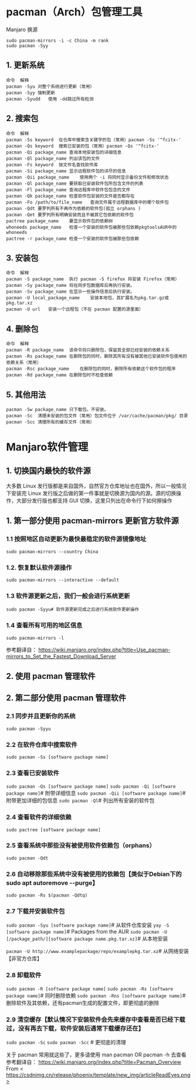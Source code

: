 # pacman（Arch）包管理工具

Manjaro 换源

```shell
sudo pacman-mirrors -i -c China -m rank
sudo pacman -Syy
```


## 1. 更新系统

	命令	解释
	pacman -Syu	对整个系统进行更新（常用）
	pacman -Syy	强制更新
	pacman -Syudd	使用 -dd跳过所有检测

## 2. 搜索包

	命令	解释
	pacman -Ss keyword	在仓库中搜索含关键字的包（常用）pacman -Ss '^fcitx-'
	pacman -Qs keyword	搜索已安装的包（常用）pacman -Qs '^fcitx-'
	pacman -Qi package_name	查询本地安装包的详细信息
	pacman -Ql package_name	列出该包的文件
	pacman -Fs keyword	按文件名查找软件库
	pacman -Si package_name	显示远程软件包的详尽的信息
	pacman -Qii package_name	使用两个 -i 将同时显示备份文件和修改状态
	pacman -Ql package_name	要获取已安装软件包所包含文件的列表
	pacman -Fl package_name	查询远程库中软件包包含的文件
	pacman -Qk package_name	检查软件包安装的文件是否都存在
	pacman -Fo /path/to/file_name	查询文件属于远程数据库中的哪个软件包
	pacman -Qdt	要罗列所有不再作为依赖的软件包(孤立 orphans )
	pacman -Qet	要罗列所有明确安装而且不被其它包依赖的软件包
	pactree package_name	要显示软件包的依赖树
	whoneeds package_name	检查一个安装的软件包被那些包依赖pkgtoolsAUR中的whoneeds
	pactree -r package_name	检查一个安装的软件包被那些包依赖

## 3. 安装包

	命令	解释
	pacman -S package_name	执行 pacman -S firefox 将安装 Firefox（常用）
	pacman -Sy package_name	将在同步包数据库后再执行安装。
	pacman -Sv package_name	在显示一些操作信息后执行安装。
	pacman -U local_package_name	安装本地包，其扩展名为pkg.tar.gz或pkg.tar.xz
	pacman -U url	安装一个远程包（不在 pacman 配置的源里面）

## 4. 删除包

	命令	解释
	pacman -R package_name	该命令将只删除包，保留其全部已经安装的依赖关系
	pacman -Rs package_name	在删除包的同时，删除其所有没有被其他已安装软件包使用的依赖关系（常用）
	pacman -Rsc package_name	在删除包的同时，删除所有依赖这个软件包的程序
	pacman -Rd package_name	在删除包时不检查依赖

## 5. 其他用法

	pacman -Sw package_name	只下载包，不安装。
	pacman -Sc	清理未安装的包文件（常用）包文件位于 /var/cache/pacman/pkg/ 目录
	pacman -Scc	清理所有的缓存文件（常用）

# Manjaro软件管理

## 1. 切换国内最快的软件源

大多数 Linux 发行版都是来自国外，自然官方仓库地址也在国外，所以一般情况下安装完 Linux 发行版之后做的第一件事就是切换源为国内的源。源的切换操作，大部分发行版也都支持 GUI 切换，这里只列出在命令行下如何擦操作

## 1. 第一部分使用 pacman-mirrors 更新官方软件源

### 1.1 按照地区自动更新为最快最稳定的软件源镜像地址

`sudo pacman-mirrors --country China`

### 1.2. 恢复默认软件源操作

`sudo pacman-mirrors --interactive --default`


### 1.3 软件源更新之后，我们一般会进行系统更新

`sudo pacman -Syyu# 软件源更新完成之后进行系统软件更新操作`


### 1.4 查看所有可用的地区信息
`sudo pacman-mirrors -l`

参考翻译自： https://wiki.manjaro.org/index.php?title=Use_pacman-mirrors_to_Set_the_Fastest_Download_Server

## 2. 使用 pacman 管理软件

## 2. 第二部分使用 pacman 管理软件
### 2.1 同步并且更新你的系统
`sudo pacman -Syyu`

### 2.2 在软件仓库中搜索软件
`sudo pacman -Ss [software package name]`

### 2.3 查看已安装软件

`sudo pacman -Qs [software package name]`
`sudo pacman -Qi [software package name]`# 附带详细信息
`sudo pacman -Qii [software package name]`# 附带更加详细的包信息
`sudo pacman -Ql`# 列出所有安装的软件包

### 2.4 查看软件的详细依赖

`sudo pactree [software package name]`

### 2.5 查看系统中那些没有被使用软件依赖包（orphans）

`sudo pacman -Qdt`

### 2.6 自动移除那些系统中没有被使用的依赖包【类似于Debian下的 sudo apt autoremove --purge】

`sudo pacman -Rs $(pacman -Qdtq)`

### 2.7 下载并安装软件包

`sudo pacman -Syu [software package name]`# 从软件仓库安装
`yay -S [software package name]`# Packages from the AUR
`sudo pacman -U [/package_path/][software package name.pkg.tar.xz]`# 从本地安装

`pacman -U http://www.examplepackage/repo/examplepkg.tar.xz`# 从网络安装【非官方仓库】

### 2.8 卸载软件

`sudo pacman -R [software package name]`
`sudo pacman -Rs [software package name]`# 同时删除依赖
`sudo pacman -Rns [software package name]`# 删除软件及其依赖，还有pacman生成的配置文件，即更彻底的删除

### 2.9 清空缓存【默认情况下安装软件会先来缓存中查看是否已经下载过，没有再去下载，软件安装后通常下载缓存还在】

`sudo pacman -Sc`
`sudo pacman -Scc` # 更彻底的清理

关于 pacman 常用就这些了，更多请使用 man pacman OR pacman -h 去查看
参考翻译自： https://wiki.manjaro.org/index.php?title=Pacman_Overview
From < https://csdnimg.cn/release/phoenix/template/new_img/articleReadEyes.png> 
